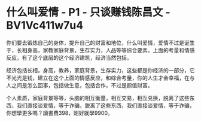 # 什么叫爱情 - P1 - 只谈赚钱陈昌文 - BV1Vc411w7u4

你们要去锻炼自己的身体，提升自己的财富和地位，什么叫爱情，爱情不过是诞生于，长相身高，家教家庭背景，生存实力，人品等等综合要素，上面的考量和情感反应，有了这个底层的这个经济建筑，经济当然包括。

经济包括长相，身高，教养，家庭背景，生存实力，这些都是你经济的一部分，它不光光是钱，建立在这个上面的情感反应，和综合考量，你的人生才会幸福，在与人之间是怎么回事，包括做生意，包括合作，不过是颜值财富。

个人素质，家庭背景等等，头脑的相互衡量，相互交易，相互兑换，脱离了这些东西，我们直接谈爱情，等于诈骗，脱离了这些东西，我们直接谈爱情，等于诈骗，你想學更多嗎？讀書費398，剛好就學9900。

